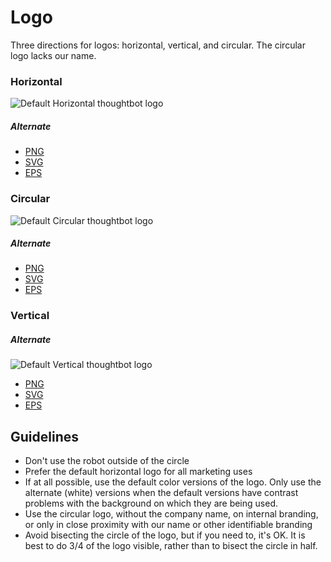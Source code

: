# Logo

Three directions for logos: horizontal, vertical, and circular. The circular logo lacks our name.

### Horizontal

![Default Horizontal thoughtbot logo](horizontal/png/horizontal_default.png)

##### Alternate

* [PNG](vertical/png/vertical_alternative.png)
* [SVG](vertical/svg/vertical_alternative.svg)
* [EPS](vertical/eps/vertical_alternative.eps)

### Circular

![Default Circular thoughtbot logo](circle/png/robot_only_default.png)

##### Alternate

* [PNG](circle/png/robot_only_alternative.png)
* [SVG](circle/svg/robot_only_alternative.svg)
* [EPS](circle/eps/robot_only_alternative.eps)

### Vertical

#####  Alternate

![Default Vertical thoughtbot logo](vertical/png/vertical_default.png)

* [PNG](vertical/png/vertical_alternative.png)
* [SVG](vertical/svg/vertical_alternative.svg)
* [EPS](vertical/eps/vertical_alternative.eps)

## Guidelines

* Don't use the robot outside of the circle
* Prefer the default horizontal logo for all marketing uses
* If at all possible, use the default color versions of the logo. Only use the
  alternate (white) versions when the default versions have contrast problems with
  the background on which they are being used.
* Use the circular logo, without the company name, on internal branding, or only
  in close proximity with our name or other identifiable branding
* Avoid bisecting the circle of the logo, but if you need to, it's OK. It is
  best to do 3/4 of the logo visible, rather than to bisect the circle in half.
